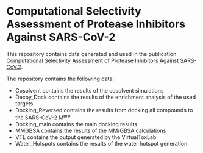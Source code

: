# Computational Selectivity Assessment of Protease Inhibitors Against SARS-CoV-2

This repository contains data generated and used in the publication [Computational Selectivity Assessment of Protease Inhibitors Against SARS-CoV.2](https://doi.org/ "DOI: ").

The repository contains the following data:
- Cosolvent contains the results of the cosolvent simulations
- Decoy\_Dock contains the results of the enrichment analysis of the used targets
- Docking\_Reversed contains the results from docking all compounds to the SARS-CoV-2 M<sup>pro</sup>
- Docking\_main contains the main docking results
- MMGBSA contains the results of the MM/GBSA calculations
- VTL contains the output generated by the VirtualToxLab
- Water\_Hotspots contains the results of the water hotspot generation
